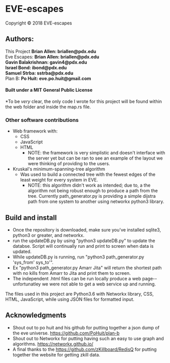 # **EVE-escapes**
Copyright © 2018 EVE-escapes

## Authors:
This Project
__Brian Allen: briallen@pdx.edu__  
Eve Escapes:
__Brian Allen: briallen@pdx.edu__  
__Gavin Balakrishnan: gavin4@pdx.edu__  
__Israel Bond: ibond@pdx.edu__   
__Samuel Strba: sstrba@pdx.edu__  
Plan B:
__Po Huit: eve.po.huit@gmail.com__
#### Built under a MIT General Public License      
*To be *very* clear, the only code I wrote for this project will be found within the web folder and inside the map.rs file.


### Other software contributions
* Web framework with:
  * CSS
  * JavaScript
  * HTML
    * NOTE: the framework is very simplistic and doesn't interface with the server yet but can be ran to see 
    an example of the layout we were thinking of providing to the users. 
* Kruskal's minimum-spanning-tree algorithm  
  * Was used to build a connected tree with the fewest edges of the least weight for every system in EVE.
    * NOTE: this algorithm didn't work as intended; due to, a the algorithm not being robust enough to produce a path from the tree. Currently path_generator.py is providing a simple dijstra path from one system to another using networkx python3 library.
     
## Build and install
* Once the repository is downloaded, make sure you've installed sqlite3, python3 or greater, and networkx. 
* run the updateDB.py by using "python3 updateDB.py" to update the databse. Script will continually run and print to screen when data is updated. 
* While updateDB.py is running, run "python3 path_generator.py 'sys_from' sys_to'". 
* Ex "python3 path_generator.py Amarr Jita" will return the shortest path with no kills from Amarr to Jita and print them to screen. 
* The independent .html files can be run locally produce a web page--unfortunatley we were not able to get a web service up and running. 


The files used in this project are Python3.6 with Networkx library, CSS, HTML, JavaScript, while using JSON files for formatted input.

## Acknowledgments

* Shout out to po huit and his github for putting together a json dump of the eve universe. https://github.com/PoHuit/plan-b
* Shout out to Networkx for putting having such an easy to use graph and algorithms. https://networkx.github.io/ 
* A final thanks to the https://github.com/zKillboard/RedisQ for putting together the website for getting zkill data.
